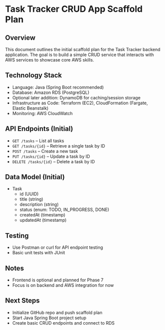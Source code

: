 # Task Tracker CRUD App Scaffold Plan

## Overview
This document outlines the initial scaffold plan for the Task Tracker backend application. The goal is to build a simple CRUD service that interacts with AWS services to showcase core AWS skills.

## Technology Stack
- Language: Java (Spring Boot recommended)
- Database: Amazon RDS (PostgreSQL)
- Optional later addition: DynamoDB for caching/session storage
- Infrastructure as Code: Terraform (EC2), CloudFormation (Fargate, Elastic Beanstalk)
- Monitoring: AWS CloudWatch

## API Endpoints (Initial)
- `GET /tasks` – List all tasks
- `GET /tasks/{id}` – Retrieve a single task by ID
- `POST /tasks` – Create a new task
- `PUT /tasks/{id}` – Update a task by ID
- `DELETE /tasks/{id}` – Delete a task by ID

## Data Model (Initial)
- Task
  - id (UUID)
  - title (string)
  - description (string)
  - status (enum: TODO, IN_PROGRESS, DONE)
  - createdAt (timestamp)
  - updatedAt (timestamp)

## Testing
- Use Postman or curl for API endpoint testing
- Basic unit tests with JUnit

## Notes
- Frontend is optional and planned for Phase 7
- Focus is on backend and AWS integration for now

## Next Steps
- Initialize GitHub repo and push scaffold plan
- Start Java Spring Boot project setup
- Create basic CRUD endpoints and connect to RDS
